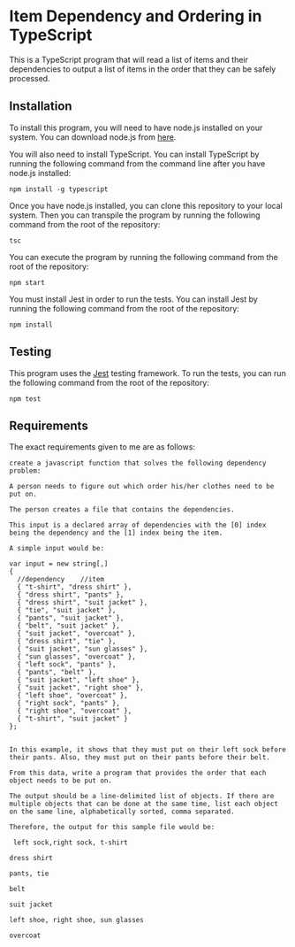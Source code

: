# Item Dependency and Ordering in TypeScript

This is a TypeScript program that will read a list of items and their dependencies to output a list of items in the order that they can be safely processed.

## Installation

To install this program, you will need to have node.js installed on your system. You can download node.js from [here](https://nodejs.org/en/download/).

You will also need to install TypeScript. You can install TypeScript by running the following command from the command line after you have node.js installed:

```
npm install -g typescript
```

Once you have node.js installed, you can clone this repository to your local system. Then you can transpile the program by running the following command from the root of the repository:

```
tsc
```

You can execute the program by running the following command from the root of the repository:

```
npm start
```

You must install Jest in order to run the tests. You can install Jest by running the following command from the root of the repository:

```
npm install
```

## Testing

This program uses the [Jest](https://jestjs.io/) testing framework. To run the tests, you can run the following command from the root of the repository:

```
npm test
```

## Requirements

The exact requirements given to me are as follows:

```
create a javascript function that solves the following dependency problem:

A person needs to figure out which order his/her clothes need to be put on.

The person creates a file that contains the dependencies.

This input is a declared array of dependencies with the [0] index being the dependency and the [1] index being the item.

A simple input would be:

var input = new string[,]
{
  //dependency    //item
  { "t-shirt", "dress shirt" },
  { "dress shirt", "pants" },
  { "dress shirt", "suit jacket" },
  { "tie", "suit jacket" },
  { "pants", "suit jacket" },
  { "belt", "suit jacket" },
  { "suit jacket", "overcoat" },
  { "dress shirt", "tie" },
  { "suit jacket", "sun glasses" },
  { "sun glasses", "overcoat" },
  { "left sock", "pants" },
  { "pants", "belt" },
  { "suit jacket", "left shoe" },
  { "suit jacket", "right shoe" },
  { "left shoe", "overcoat" },
  { "right sock", "pants" },
  { "right shoe", "overcoat" },
  { "t-shirt", "suit jacket" }
};


In this example, it shows that they must put on their left sock before their pants. Also, they must put on their pants before their belt.

From this data, write a program that provides the order that each object needs to be put on.

The output should be a line-delimited list of objects. If there are multiple objects that can be done at the same time, list each object on the same line, alphabetically sorted, comma separated.

Therefore, the output for this sample file would be:

 left sock,right sock, t-shirt

dress shirt

pants, tie

belt

suit jacket

left shoe, right shoe, sun glasses

overcoat
```
